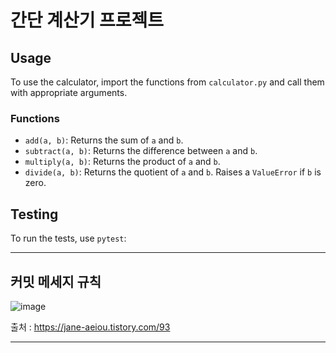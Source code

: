 # **간단 계산기 프로젝트**

## Usage
To use the calculator, import the functions from `calculator.py` and call them with appropriate arguments.

### Functions
- `add(a, b)`: Returns the sum of `a` and `b`.
- `subtract(a, b)`: Returns the difference between `a` and `b`.
- `multiply(a, b)`: Returns the product of `a` and `b`.
- `divide(a, b)`: Returns the quotient of `a` and `b`. Raises a `ValueError` if `b` is zero.

## Testing
To run the tests, use `pytest`:


---
## 커밋 메세지 규칙

![image](./image/image.png)


출처 : https://jane-aeiou.tistory.com/93

---
